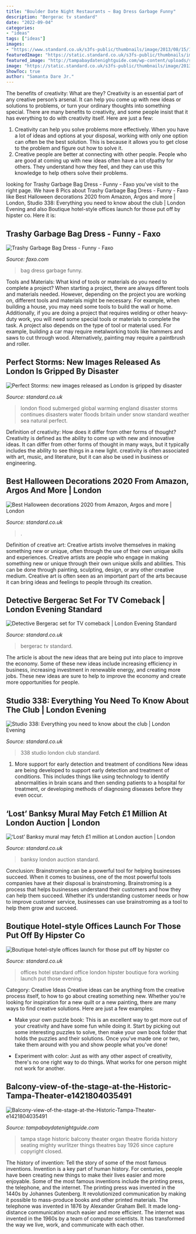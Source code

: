 ```yaml
---
title: "Boulder Date Night Restaurants ~ Bag Dress Garbage Funny"
description: "Bergerac tv standard"
date: "2022-09-04"
categories:
- "ideas"
tags: ["ideas"]
images:
- "https://www.standard.co.uk/s3fs-public/thumbnails/image/2013/08/15/11/Untitled-10.jpg"
featuredImage: "https://static.standard.co.uk/s3fs-public/thumbnails/image/2013/04/18/15/Bergerac.jpg"
featured_image: "http://tampabaydatenightguide.com/wp-content/uploads/sites/2/2019/01/Balcony-view-of-the-stage-at-the-Historic-Tampa-Theater-e1548440894701.jpg"
image: "https://static.standard.co.uk/s3fs-public/thumbnails/image/2013/04/18/15/Bergerac.jpg"
ShowToc: true
author: "Samanta Dare Jr."
---
```



The benefits of creativity: What are they?
Creativity is an essential part of any creative person’s arsenal. It can help you come up with new ideas or solutions to problems, or turn your ordinary thoughts into something special. There are many benefits to creativity, and some people insist that it has everything to do with creativity itself. Here are just a few: 
1) Creativity can help you solve problems more effectively. When you have a lot of ideas and options at your disposal, working with only one option can often be the best solution. This is because it allows you to get close to the problem and figure out how to solve it. 
2) Creative people are better at connecting with other people. People who are good at coming up with new ideas often have a lot ofpathy for others. They understand how they feel, and they can use this knowledge to help others solve their problems.

	

		
looking for Trashy Garbage Bag Dress - Funny - Faxo you've visit to the right page. We have 8 Pics about Trashy Garbage Bag Dress - Funny - Faxo like Best Halloween decorations 2020 from Amazon, Argos and more | London, Studio 338: Everything you need to know about the club | London Evening and also Boutique hotel-style offices launch for those put off by hipster co. Here it is:
		
    
## Trashy Garbage Bag Dress - Funny - Faxo

<img loading=lazy src="https://d28mt5n9lkji5m.cloudfront.net/i/VhkRQgypvx.jpg" onerror="this.onerror=null;this.src='https://tse1.mm.bing.net/th?id=OIP.5IvSRGwgzIL1v4goomBxOwHaJ3&amp;pid=15.1';" alt="Trashy Garbage Bag Dress - Funny - Faxo">

_Source: faxo.com_

>bag dress garbage funny. 

	

Tools and Materials: What kind of tools or materials do you need to complete a project?
When starting a project, there are always different tools and materials needed. However, depending on the project you are working on, different tools and materials might be necessary.  For example, when building a house, you may need some tools to build the wall or home.  Additionally, if you are doing a project that requires welding or other heavy-duty work, you will need some special tools or materials to complete the task.   A project also depends on the type of tool or material used. For example, building a car may require metalworking tools like hammers and saws to cut through wood. Alternatively, painting may require a paintbrush and roller.

    
## Perfect Storms: New Images Released As London Is Gripped By Disaster

<img loading=lazy src="https://www.standard.co.uk/s3fs-public/thumbnails/image/2013/08/15/11/Untitled-10.jpg" onerror="this.onerror=null;this.src='https://tse2.mm.bing.net/th?id=OIP.6BcpLWtaZkkwKyA16g8OegHaE8&amp;pid=15.1';" alt="Perfect Storms: new images released as London is gripped by disaster">

_Source: standard.co.uk_

>london flood submerged global warming england disaster storms continues disasters water floods britain under snow standard weather sea natural perfect. 

	

Definition of creativity: How does it differ from other forms of thought?
Creativity is defined as the ability to come up with new and innovative ideas. It can differ from other forms of thought in many ways, but it typically includes the ability to see things in a new light. creativity is often associated with art, music, and literature, but it can also be used in business or engineering.

    
## Best Halloween Decorations 2020 From Amazon, Argos And More | London

<img loading=lazy src="https://static.standard.co.uk/s3fs-public/thumbnails/image/2020/10/14/21/halloween-decs-2020-main-image.jpg" onerror="this.onerror=null;this.src='https://tse4.mm.bing.net/th?id=OIP.oKLKB4nKxqFek5jJInj5-wHaE8&amp;pid=15.1';" alt="Best Halloween decorations 2020 from Amazon, Argos and more | London">

_Source: standard.co.uk_

>. 

	

Definition of creative art: Creative artists involve themselves in making something new or unique, often through the use of their own unique skills and experiences.
Creative artists are people who engage in making something new or unique through their own unique skills and abilities. This can be done through painting, sculpting, design, or any other creative medium. Creative art is often seen as an important part of the arts because it can bring ideas and feelings to people through its creation.

    
## Detective Bergerac Set For TV Comeback | London Evening Standard

<img loading=lazy src="https://static.standard.co.uk/s3fs-public/thumbnails/image/2013/04/18/15/Bergerac.jpg" onerror="this.onerror=null;this.src='https://tse2.mm.bing.net/th?id=OIP.yOTtfXmupuNa-3OzCu6iVAHaE8&amp;pid=15.1';" alt="Detective Bergerac set for TV comeback | London Evening Standard">

_Source: standard.co.uk_

>bergerac tv standard. 

	

The article is about the new ideas that are being put into place to improve the economy. Some of these new ideas include increasing efficiency in business, increasing investment in renewable energy, and creating more jobs. These new ideas are sure to help to improve the economy and create more opportunities for people.

    
## Studio 338: Everything You Need To Know About The Club | London Evening

<img loading=lazy src="https://static.standard.co.uk/s3fs-public/thumbnails/image/2018/11/08/10/studio-338.jpg" onerror="this.onerror=null;this.src='https://tse3.mm.bing.net/th?id=OIP.Pppux7VXo0inXxpYmLnK5gHaE7&amp;pid=15.1';" alt="Studio 338: Everything you need to know about the club | London Evening">

_Source: standard.co.uk_

>338 studio london club standard. 

	

1) More support for early detection and treatment of conditions
New ideas are being developed to support early detection and treatment of conditions. This includes things like using technology to identify abnormalities in brain scans and then sending patients to a hospital for treatment, or developing methods of diagnosing diseases before they even occur.

    
## ‘Lost’ Banksy Mural May Fetch £1 Million At London Auction | London

<img loading=lazy src="https://www.standard.co.uk/s3fs-public/thumbnails/image/2013/05/15/09/banksy3.jpg" onerror="this.onerror=null;this.src='https://tse3.mm.bing.net/th?id=OIP.FqWccQPx1PIO1I_6WETLZgHaE8&amp;pid=15.1';" alt="‘Lost’ Banksy mural may fetch £1 million at London auction | London">

_Source: standard.co.uk_

>banksy london auction standard. 

	

Conclusion: Brainstroming can be a powerful tool for helping businesses succeed.
When it comes to business, one of the most powerful tools companies have at their disposal is brainstroming. Brainstroming is a process that helps businesses understand their customers and how they can help them succeed. Whether it’s understanding customer needs or how to improve customer service, businesses can use brainstroming as a tool to help them grow and succeed.

    
## Boutique Hotel-style Offices Launch For Those Put Off By Hipster Co

<img loading=lazy src="https://static.standard.co.uk/s3fs-public/thumbnails/image/2016/11/21/08/office.jpg" onerror="this.onerror=null;this.src='https://tse1.mm.bing.net/th?id=OIP.YWSVutw1vK-aYt3kogxKDQHaE8&amp;pid=15.1';" alt="Boutique hotel-style offices launch for those put off by hipster co">

_Source: standard.co.uk_

>offices hotel standard office london hipster boutique fora working launch put those evening. 

	

Category: Creative Ideas
Creative ideas can be anything from the creative process itself, to how to go about creating something new. Whether you're looking for inspiration for a new quilt or a new painting, there are many ways to find creative solutions. Here are just a few examples: 
- Make your own puzzle book: This is an excellent way to get more out of your creativity and have some fun while doing it. Start by picking out some interesting puzzles to solve, then make your own book folder that holds the puzzles and their solutions. Once you've made one or two, take them around with you and show people what you've done! 

- Experiment with color: Just as with any other aspect of creativity, there's no one right way to do things. What works for one person might not work for another.

    
## Balcony-view-of-the-stage-at-the-Historic-Tampa-Theater-e1421804035491

<img loading=lazy src="http://tampabaydatenightguide.com/wp-content/uploads/sites/2/2019/01/Balcony-view-of-the-stage-at-the-Historic-Tampa-Theater-e1548440894701.jpg" onerror="this.onerror=null;this.src='https://tse4.mm.bing.net/th?id=OIP.pb6hNlYwoWQ5_67PIkD2dgHaEw&amp;pid=15.1';" alt="Balcony-view-of-the-stage-at-the-Historic-Tampa-Theater-e1421804035491">

_Source: tampabaydatenightguide.com_

>tampa stage historic balcony theater organ theatre florida history seating mighty wurlitzer things theatres bay 1926 since capture copyright closed. 

	

The history of invention: Tell the story of some of the most famous inventions.
Invention is a key part of human history. For centuries, people have been creating new things to make their lives easier and more enjoyable. Some of the most famous inventions include the printing press, the telephone, and the internet.
The printing press was invented in the 1440s by Johannes Gutenberg. It revolutionized communication by making it possible to mass-produce books and other printed materials. The telephone was invented in 1876 by Alexander Graham Bell. It made long-distance communication much easier and more efficient. The internet was invented in the 1960s by a team of computer scientists. It has transformed the way we live, work, and communicate with each other.

